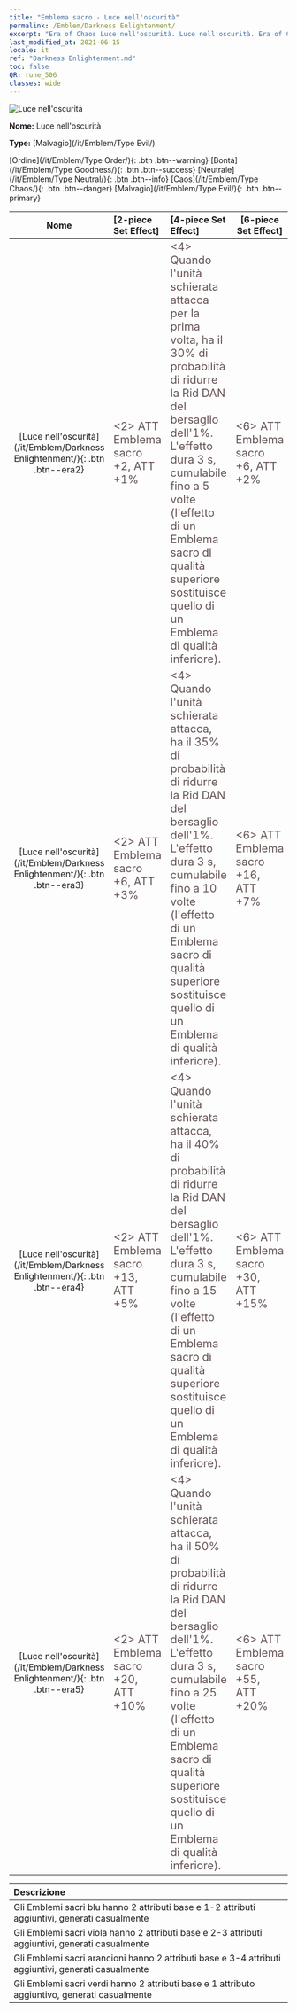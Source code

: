 ```yaml
---
title: "Emblema sacro - Luce nell'oscurità"
permalink: /Emblem/Darkness Enlightenment/
excerpt: "Era of Chaos Luce nell'oscurità. Luce nell'oscurità. Era of Chaos Emblema sacro Luce nell'oscurità. Era of Chaos Malvagio Luce nell'oscurità"
last_modified_at: 2021-06-15
locale: it
ref: "Darkness Enlightenment.md"
toc: false
QR: rune_506
classes: wide
---
```


  ![Luce nell'oscurità](/images/r/rune_icon_506.png)

 **Nome:** Luce nell'oscurità

 **Type:** [Malvagio](/it/Emblem/Type Evil/)

  [Ordine](/it/Emblem/Type Order/){: .btn .btn--warning}   [Bontà](/it/Emblem/Type Goodness/){: .btn .btn--success}   [Neutrale](/it/Emblem/Type Neutral/){: .btn .btn--info}   [Caos](/it/Emblem/Type Chaos/){: .btn .btn--danger}   [Malvagio](/it/Emblem/Type Evil/){: .btn .btn--primary} 

  |  Nome    | [2-piece Set Effect] | [4-piece Set Effect] | [6-piece Set Effect]  | 
  |:-----------------------:|:-------------------|:-----------------|----------------| 
  | [Luce nell'oscurità](/it/Emblem/Darkness Enlightenment/){: .btn .btn--era2} | <span style="color: #645252;font-size:20px">&lt;2&gt; ATT Emblema sacro +2, ATT +1%</span> | <span style="color: #645252;font-size:20px">&lt;4&gt; Quando l'unità schierata attacca per la prima volta, ha il 30% di probabilità di ridurre la Rid DAN del bersaglio dell'1%. L'effetto dura 3 s, cumulabile fino a 5 volte (l'effetto di un Emblema sacro di qualità superiore sostituisce quello di un Emblema di qualità inferiore).</span> | <span style="color: #645252;font-size:20px">&lt;6&gt; ATT Emblema sacro +6, ATT +2%</span> | 
  | [Luce nell'oscurità](/it/Emblem/Darkness Enlightenment/){: .btn .btn--era3} | <span style="color: #645252;font-size:20px">&lt;2&gt; ATT Emblema sacro +6, ATT +3%</span> | <span style="color: #645252;font-size:20px">&lt;4&gt; Quando l'unità schierata attacca, ha il 35% di probabilità di ridurre la Rid DAN del bersaglio dell'1%. L'effetto dura 3 s, cumulabile fino a 10 volte (l'effetto di un Emblema sacro di qualità superiore sostituisce quello di un Emblema di qualità inferiore).</span> | <span style="color: #645252;font-size:20px">&lt;6&gt; ATT Emblema sacro +16, ATT +7%</span> | 
  | [Luce nell'oscurità](/it/Emblem/Darkness Enlightenment/){: .btn .btn--era4} | <span style="color: #645252;font-size:20px">&lt;2&gt; ATT Emblema sacro +13, ATT +5%</span> | <span style="color: #645252;font-size:20px">&lt;4&gt; Quando l'unità schierata attacca, ha il 40% di probabilità di ridurre la Rid DAN del bersaglio dell'1%. L'effetto dura 3 s, cumulabile fino a 15 volte (l'effetto di un Emblema sacro di qualità superiore sostituisce quello di un Emblema di qualità inferiore).</span> | <span style="color: #645252;font-size:20px">&lt;6&gt; ATT Emblema sacro +30, ATT +15%</span> | 
  | [Luce nell'oscurità](/it/Emblem/Darkness Enlightenment/){: .btn .btn--era5} | <span style="color: #645252;font-size:20px">&lt;2&gt; ATT Emblema sacro +20, ATT +10%</span> | <span style="color: #645252;font-size:20px">&lt;4&gt; Quando l'unità schierata attacca, ha il 50% di probabilità di ridurre la Rid DAN del bersaglio dell'1%. L'effetto dura 3 s, cumulabile fino a 25 volte (l'effetto di un Emblema sacro di qualità superiore sostituisce quello di un Emblema di qualità inferiore).</span> | <span style="color: #645252;font-size:20px">&lt;6&gt; ATT Emblema sacro +55, ATT +20%</span> | 

  |         Descrizione            | 
  |:-------------------------------|
  | Gli Emblemi sacri blu hanno 2 attributi base e 1-2 attributi aggiuntivi, generati casualmente |
  | Gli Emblemi sacri viola hanno 2 attributi base e 2-3 attributi aggiuntivi, generati casualmente |
  | Gli Emblemi sacri arancioni hanno 2 attributi base e 3-4 attributi aggiuntivi, generati casualmente |
  | Gli Emblemi sacri verdi hanno 2 attributi base e 1 attributo aggiuntivo, generati casualmente |
